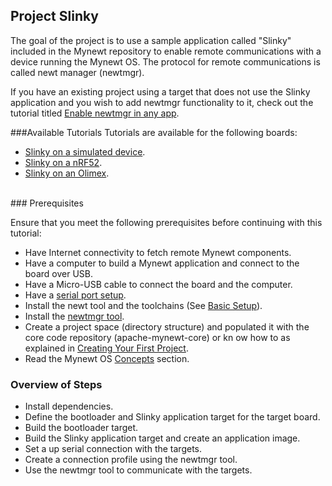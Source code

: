 ## Project Slinky  

The goal of the project is to use a sample application called "Slinky" included in the Mynewt repository to enable remote communications with a device running the Mynewt OS. The protocol for remote communications is called newt manager (newtmgr). 

If you have an existing project using a target that does not use the Slinky application and you wish to add newtmgr functionality to it, check out the tutorial titled [Enable newtmgr in any app](add_newtmgr.md). 

###Available Tutorials
Tutorials are available for the following boards:

* [Slinky on a simulated device](/os/tutorials/project-sim-slinky).
* [Slinky on a nRF52](/os/tutorials/project-nrf52-slinky).
* [Slinky on an Olimex](/os/tutorials/project-stm32-slinky).
<br>
### Prerequisites

Ensure that you meet the following prerequisites before continuing with this tutorial:

* Have Internet connectivity to fetch remote Mynewt components.
* Have a computer to build a Mynewt application and connect to the board over USB.
* Have a Micro-USB cable to connect the board and the computer.
* Have a [serial port setup](/os/get_started/serial_access.md).
* Install the newt tool and the toolchains (See [Basic Setup](/os/get_started/get_started.md)).
* Install the [newtmgr tool](../../newtmgr/installing/).
* Create a project space (directory structure) and populated it with the core code repository (apache-mynewt-core) or kn
ow how to as explained in [Creating Your First Project](/os/get_started/project_create).
* Read the Mynewt OS [Concepts](/os/get_started/vocabulary.md) section.

### Overview of Steps

* Install dependencies.
* Define the bootloader and Slinky application target for the target board.
* Build the bootloader target.
* Build the Slinky application target and create an application image.
* Set a up serial connection with the targets.
* Create a connection profile using the newtmgr tool.
* Use the newtmgr tool to communicate with the targets.
